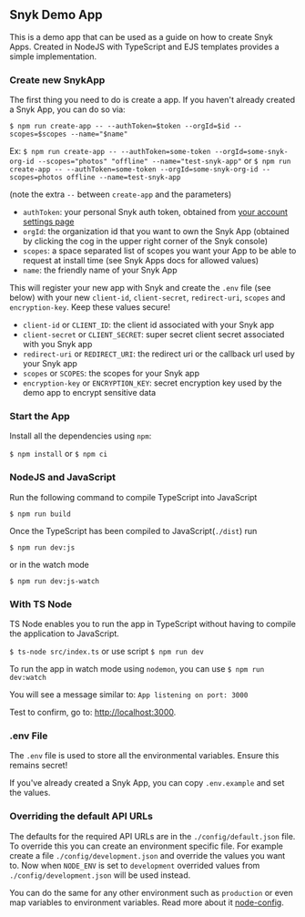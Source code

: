 ## Snyk Demo App

This is a demo app that can be used as a guide on how to create Snyk Apps. Created in NodeJS with TypeScript and EJS templates provides a simple implementation.

### Create new SnykApp

The first thing you need to do is create a app. If you haven't already created a Snyk App, you can do so via:

`$ npm run create-app -- --authToken=$token --orgId=$id --scopes=$scopes --name="$name"`

Ex:
`$ npm run create-app -- --authToken=some-token --orgId=some-snyk-org-id --scopes="photos" "offline" --name="test-snyk-app"`
or
`$ npm run create-app -- --authToken=some-token --orgId=some-snyk-org-id --scopes=photos offline --name=test-snyk-app`

(note the extra `--` between `create-app` and the parameters)

- `authToken`: your personal Snyk auth token, obtained from [your account settings page](https://app.snyk.io/account)
- `orgId`: the organization id that you want to own the Snyk App (obtained by clicking the cog in the upper right corner of the Snyk console)
- `scopes`: a space separated list of scopes you want your App to be able to request at install time (see Snyk Apps docs for allowed values)
- `name`: the friendly name of your Snyk App

This will register your new app with Snyk and create the `.env` file (see below) with your new `client-id`, `client-secret`, `redirect-uri`, `scopes` and `encryption-key`. Keep these values secure!

- `client-id` or `CLIENT_ID`: the client id associated with your Snyk app
- `client-secret` or `CLIENT_SECRET`: super secret client secret associated with you Snyk app
- `redirect-uri` or `REDIRECT_URI`: the redirect uri or the callback url used by your Snyk app
- `scopes` or `SCOPES`: the scopes for your Snyk app
- `encryption-key` or `ENCRYPTION_KEY`: secret encryption key used by the demo app to encrypt sensitive data

### Start the App

Install all the dependencies using `npm`:

`$ npm install` or `$ npm ci`

### NodeJS and JavaScript

Run the following command to compile TypeScript into JavaScript

`$ npm run build`

Once the TypeScript has been compiled to JavaScript(`./dist`) run

`$ npm run dev:js`

or in the watch mode

`$ npm run dev:js-watch`

### With TS Node

TS Node enables you to run the app in TypeScript without having to compile the application to JavaScript.

`$ ts-node src/index.ts` or use script `$ npm run dev`

To run the app in watch mode using `nodemon`, you can use `$ npm run dev:watch`

You will see a message similar to: `App listening on port: 3000`

Test to confirm, go to: [http://localhost:3000](http://localhost:3000).

### .env File

The `.env` file is used to store all the environmental variables. Ensure this remains secret!

If you've already created a Snyk App, you can copy `.env.example` and set the values.

### Overriding the default API URLs

The defaults for the required API URLs are in the `./config/default.json` file. To override this you can create an
environment specific file. For example create a file `./config/development.json` and override the values you want to.
Now when `NODE_ENV` is set to `development` overrided values from `./config/development.json` will be used instead.

You can do the same for any other environment such as `production` or even map variables to environment variables.
Read more about it [node-config](https://github.com/lorenwest/node-config/wiki/Environment-Variables).

